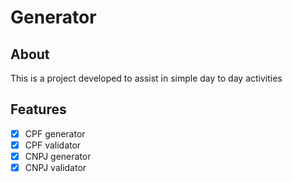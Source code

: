 # Generator

## About

This is a project developed to assist in simple day to day activities

## Features

- [x] CPF generator
- [x] CPF validator
- [x] CNPJ generator
- [x] CNPJ validator
